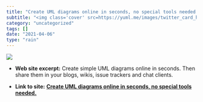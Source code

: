 ```yaml
---
title: "Create UML diagrams online in seconds, no special tools needed."
subtitle: "<img class='cover' src=https://yuml.me/images/twitter_card_home_preview.jpg>"
category: "uncategorized"
tags: []
date: "2021-04-06"
type: "rain"
---
```

<img class="cover" src=https://yuml.me/images/twitter_card_home_preview.jpg>



* **Web site excerpt:** Create simple UML diagrams online in seconds. Then share them in your blogs, wikis, issue trackers and chat clients.

* **Link to site:** **[Create UML diagrams online in seconds, no special tools needed.](http://yuml.me/diagram/scruffy/class/draw)**